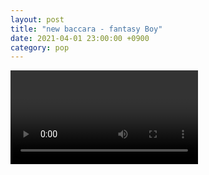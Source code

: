 ```yaml
---
layout: post
title: "new baccara - fantasy Boy"
date: 2021-04-01 23:00:00 +0900
category: pop
---
```


<div class="video-container">
    <video id="player" class="video-js vjs-default-skin vjs-big-play-centered" data-json="/public/json/pop/new baccara - fantasy boy.json"></video>
</div>

```
```
